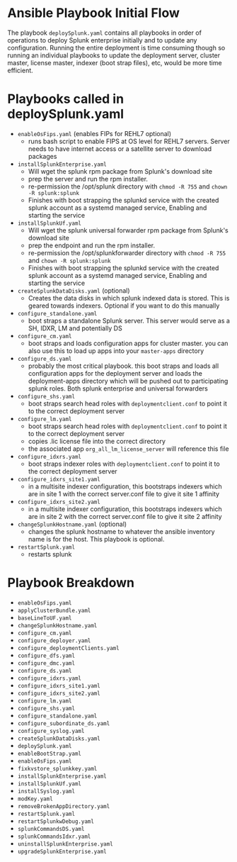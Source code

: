 # Ansible Playbook Initial Flow

The playbook `deploySplunk.yaml` contains all playbooks in order of operations to deploy Splunk enterprise initially and to update any configuration.  Running the entire deployment is time consuming though so running an individual playbooks to update the deployment server, cluster master, license master, indexer (boot strap files), etc, would be more time efficient.

# Playbooks called in deploySplunk.yaml

* `enableOsFips.yaml` (enables FIPs for REHL7 optional)
  - runs bash script to enable FIPS at OS level for REHL7 servers.  Server needs to have internet access or a satellite server to download packages
* `installSplunkEnterprise.yaml`
  - Will wget the splunk rpm package from Splunk's download site
  - prep the server and run the rpm installer.  
  - re-permission the /opt/splunk directory with `chmod -R 755` and `chown -R splunk:splunk`
  - Finishes with boot strapping the splunkd service with the created splunk account as a systemd managed service, Enabling and starting the service
* `installSplunkUf.yaml`
  - Will wget the splunk universal forwarder rpm package from Splunk's download site
  - prep the endpoint and run the rpm installer.  
  - re-permission the /opt/splunkforwarder directory with `chmod -R 755` and `chown -R splunk:splunk`
  - Finishes with boot strapping the splunkd service with the created splunk account as a systemd managed service, Enabling and starting the service
* `createSplunkDataDisks.yaml` (optional)
  - Creates the data disks in which splunk indexed data is stored.  This is geared towards indexers.  Optional if you want to do this manually
* `configure_standalone.yaml`
  - boot straps a standalone Splunk server.  This server would serve as a SH, IDXR, LM and potentially DS
* `configure_cm.yaml`
  - boot straps and loads configuration apps for cluster master. you can also use this to load up apps into your `master-apps` directory
* `configure_ds.yaml`
  - probably the most critical playbook.  this boot straps and loads all configuration apps for the deployment server and loads the deployment-apps directory which will be pushed out to participating splunk roles.  Both splunk enterprise and universal forwarders
* `configure_shs.yaml`
  - boot straps search head roles with `deploymentclient.conf` to point it to the correct deployment server
* `configure_lm.yaml`
  - boot straps search head roles with `deploymentclient.conf` to point it to the correct deployment server
  - copies .lic license file into the correct directory
  - the associated app `org_all_lm_license_server` will reference this file
* `configure_idxrs.yaml`
  - boot straps indexer roles with `deploymentclient.conf` to point it to the correct deployment server
* `configure_idxrs_site1.yaml`
  - in a multisite indexer configuration, this bootstraps indexers which are in site 1 with the correct server.conf file to give it site 1 affinity
* `configure_idxrs_site2.yaml`
  - in a multisite indexer configuration, this bootstraps indexers which are in site 2 with the correct server.conf file to give it site 2 affinity
* `changeSplunkHostname.yaml` (optional)
  - changes the splunk hostname to whatever the ansible inventory name is for the host.  This playbook is optional.  
* `restartSplunk.yaml`
  - restarts splunk  



# Playbook Breakdown

* `enableOsFips.yaml`
* `applyClusterBundle.yaml`
* `baseLineToUF.yaml`
* `changeSplunkHostname.yaml`
* `configure_cm.yaml`
* `configure_deployer.yaml`
* `configure_deploymentClients.yaml`
* `configure_dfs.yaml`
* `configure_dmc.yaml`
* `configure_ds.yaml`
* `configure_idxrs.yaml`
* `configure_idxrs_site1.yaml`
* `configure_idxrs_site2.yaml`
* `configure_lm.yaml`
* `configure_shs.yaml`
* `configure_standalone.yaml`
* `configure_subordinate_ds.yaml`
* `configure_syslog.yaml`
* `createSplunkDataDisks.yaml`
* `deploySplunk.yaml`
* `enableBootStrap.yaml`
* `enableOsFips.yaml`
* `fixkvstore_splunkkey.yaml`
* `installSplunkEnterprise.yaml`
* `installSplunkUf.yaml`
* `installSyslog.yaml`
* `modKey.yaml`
* `removeBrokenAppDirectory.yaml`
* `restartSplunk.yaml`
* `restartSplunkwDebug.yaml`
* `splunkCommandsDS.yaml`
* `splunkCommandsIdxr.yaml`
* `uninstallSplunkEnterprise.yaml`
* `upgradeSplunkEnterprise.yaml`
